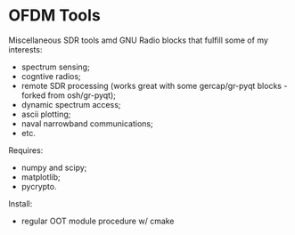 OFDM Tools
==========

Miscellaneous SDR tools amd GNU Radio blocks that fulfill some of my interests:
- spectrum sensing;
- cogntive radios;
- remote SDR processing (works great with some gercap/gr-pyqt blocks - forked from osh/gr-pyqt);
- dynamic spectrum access;
- ascii plotting;
- naval narrowband communications;
- etc.

Requires:
- numpy and scipy;
- matplotlib;
- pycrypto.

Install:
- regular OOT module procedure w/ cmake


